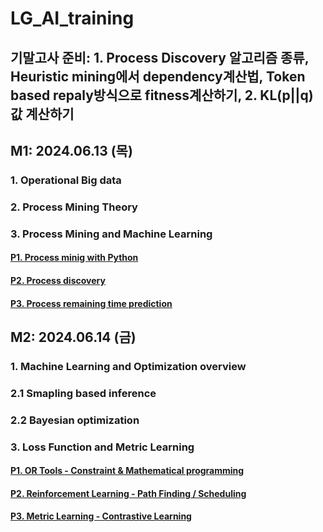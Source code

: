 # LG_AI_training

## 기말고사 준비: 1. Process Discovery 알고리즘 종류, Heuristic mining에서 dependency계산법, Token based repaly방식으로 fitness계산하기, 2. KL(p||q) 값 계산하기

## M1: 2024.06.13 (목)

### 1. Operational Big data
### 2. Process Mining Theory
### 3. Process Mining and Machine Learning

#### [P1. Process minig with Python](https://github.com/hrbae/LG_AI_training/blob/main/M1_Proces_Innovationby_ML/Practice_1_1_Process_mining_with_Python.ipynb)
#### [P2. Process discovery](https://github.com/hrbae/LG_AI_training/blob/main/M1_Proces_Innovationby_ML/Practice_1_2_Process_Discovery.ipynb)
#### [P3. Process remaining time prediction](https://github.com/hrbae/LG_AI_training/blob/main/M1_Proces_Innovationby_ML/Practice_1_3_Remaining_Time_Prediction.ipynb)

## M2: 2024.06.14 (금)
### 1. Machine Learning and Optimization overview
### 2.1 Smapling based inference
### 2.2 Bayesian optimization
### 3. Loss Function and Metric Learning

#### [P1. OR Tools - Constraint & Mathematical programming](https://github.com/hrbae/LG_AI_training/blob/main/M2_System%20Optimization%20by%20ML/LG_Day2_Operational%20Research_Practice.ipynb)
#### [P2. Reinforcement Learning - Path Finding / Scheduling](https://github.com/hrbae/LG_AI_training/blob/main/M2_System%20Optimization%20by%20ML/LG_Day2_Reinforcement%20Learning_Practice.ipynb)
#### [P3. Metric Learning - Contrastive Learning](https://github.com/hrbae/LG_AI_training/blob/main/M2_System%20Optimization%20by%20ML/LG_Day2_Metric%20Learning_Practice.ipynb)
